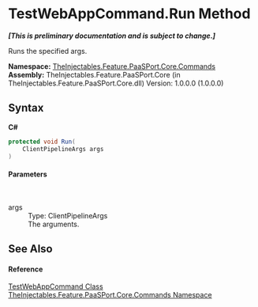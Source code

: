 # TestWebAppCommand.Run Method 
 _**\[This is preliminary documentation and is subject to change.\]**_

Runs the specified args.

**Namespace:**&nbsp;<a href="1a653896-e98f-72d0-a9ab-845659ddb8d6">TheInjectables.Feature.PaaSPort.Core.Commands</a><br />**Assembly:**&nbsp;TheInjectables.Feature.PaaSPort.Core (in TheInjectables.Feature.PaaSPort.Core.dll) Version: 1.0.0.0 (1.0.0.0)

## Syntax

**C#**<br />
``` C#
protected void Run(
	ClientPipelineArgs args
)
```


#### Parameters
&nbsp;<dl><dt>args</dt><dd>Type: ClientPipelineArgs<br />The arguments.</dd></dl>

## See Also


#### Reference
<a href="00d71660-becc-6332-20d7-acfd530c913f">TestWebAppCommand Class</a><br /><a href="1a653896-e98f-72d0-a9ab-845659ddb8d6">TheInjectables.Feature.PaaSPort.Core.Commands Namespace</a><br />